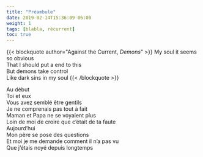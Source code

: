 ```yaml
---
title: "Préambule"
date: 2019-02-14T15:36:09-06:00
weight: 1
tags: [blabla, récurrent]
toc: true
---
```


{{< blockquote author="Against the Current, *Demons*" >}}
My soul it seems so obvious  
That I should put a end to this  
But demons take control  
Like  dark sins in my soul
{{< /blockquote >}}

Au début  
Toi et eux  
Vous avez semblé être gentils  
Je ne comprenais pas tout à fait  
Maman et Papa ne se voyaient plus  
Loin de moi de croire que c’était de ta faute  
Aujourd’hui  
Mon père se pose des questions  
Et moi je me demande comment il n’a pas vu  
Que j’étais noyé depuis longtemps
